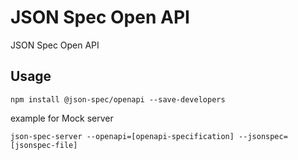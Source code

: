 # JSON Spec Open API

JSON Spec Open API

## Usage

```
npm install @json-spec/openapi --save-developers
```

example for Mock server

```
json-spec-server --openapi=[openapi-specification] --jsonspec=[jsonspec-file]
```
